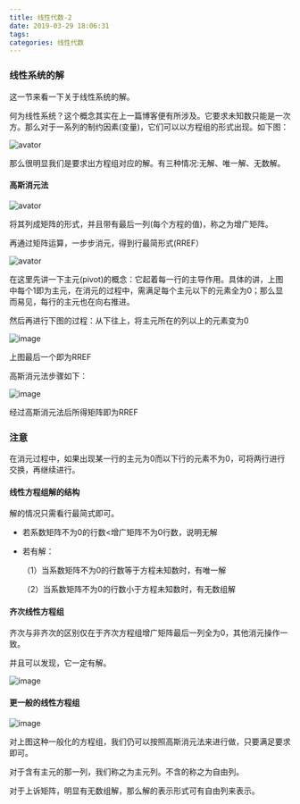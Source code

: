 ```yaml
---
title: 线性代数-2
date: 2019-03-29 18:06:31
tags:
categories: 线性代数
---
```


### 线性系统的解

这一节来看一下关于线性系统的解。

何为线性系统？这个概念其实在上一篇博客便有所涉及。它要求未知数只能是一次方。那么对于一系列的制约因素(变量)，它们可以以方程组的形式出现。如下图：

<!--more -->

![avator](https://user-images.githubusercontent.com/29776707/55216708-6c4ad300-5238-11e9-8273-2198780ab0ce.png)

那么很明显我们是要求出方程组对应的解。有三种情况:无解、唯一解、无数解。

#### 高斯消元法

![avator](https://user-images.githubusercontent.com/29776707/55216837-cea3d380-5238-11e9-8b81-f868feb79666.png)

将其列成矩阵的形式，并且带有最后一列(每个方程的值)，称之为增广矩阵。

再通过矩阵运算，一步步消元，得到行最简形式(RREF）

![avator](https://user-images.githubusercontent.com/29776707/55216978-3ce89600-5239-11e9-85d7-e2e0b0d4398f.png)

在这里先讲一下主元(pivot)的概念：它起着每一行的主导作用。具体的讲，上图中每个1即为主元，在消元的过程中，需满足每个主元以下的元素全为0；那么显而易见，每行的主元也在向右推进。

然后再进行下图的过程：从下往上，将主元所在的列以上的元素变为0

![image](https://user-images.githubusercontent.com/29776707/55217052-6acdda80-5239-11e9-9d38-a763c3c9848d.png)

上图最后一个即为RREF

高斯消元法步骤如下：

![image](https://user-images.githubusercontent.com/29776707/55217023-5be72800-5239-11e9-966f-2078a3bfbf95.png)

经过高斯消元法后所得矩阵即为RREF

### 注意

在消元过程中，如果出现某一行的主元为0而以下行的元素不为0，可将两行进行交换，再继续进行。

#### 线性方程组解的结构

解的情况只需看行最简式即可。

- 若系数矩阵不为0的行数<增广矩阵不为0行数，说明无解

- 若有解：

  （1）当系数矩阵不为0的行数等于方程未知数时，有唯一解

  （2）当系数矩阵不为0的行数小于方程未知数时，有无数组解

#### 齐次线性方程组

齐次与非齐次的区别仅在于齐次方程组增广矩阵最后一列全为0，其他消元操作一致。

并且可以发现，它一定有解。

![image](https://user-images.githubusercontent.com/29776707/55217718-28a59880-523b-11e9-905e-5dbc2d99bd03.png)

#### 更一般的线性方程组

![image](https://user-images.githubusercontent.com/29776707/55217836-728e7e80-523b-11e9-87a7-2d77384ff077.png)

对上图这种一般化的方程组，我们仍可以按照高斯消元法来进行做，只要满足要求即可。

对于含有主元的那一列，我们称之为主元列。不含的称之为自由列。

对于上诉矩阵，明显有无数组解，那么解的表示形式可有自由列来表示。





